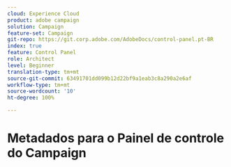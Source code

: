 ```yaml
---
cloud: Experience Cloud
product: adobe campaign
solution: Campaign
feature-set: Campaign
git-repo: https://git.corp.adobe.com/AdobeDocs/control-panel.pt-BR
index: true
feature: Control Panel
role: Architect
level: Beginner
translation-type: tm+mt
source-git-commit: 63491701dd099b12d22bf9a1eab3c8a290a2e6af
workflow-type: tm+mt
source-wordcount: '10'
ht-degree: 100%

---
```



# Metadados para o Painel de controle do Campaign
